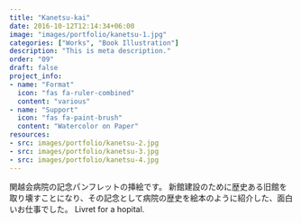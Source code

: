 ```yaml
---
title: "Kanetsu-kai"
date: 2016-10-12T12:14:34+06:00
image: "images/portfolio/kanetsu-1.jpg"
categories: ["Works", "Book Illustration"]
description: "This is meta description."
order: "09"
draft: false
project_info:
- name: "Format"
  icon: "fas fa-ruler-combined"
  content: "various"
- name: "Support"
  icon: "fas fa-paint-brush"
  content: "Watercolor on Paper"
resources:
- src: images/portfolio/kanetsu-2.jpg
- src: images/portfolio/kanetsu-3.jpg
- src: images/portfolio/kanetsu-4.jpg
---
```


関越会病院の記念パンフレットの挿絵です。
新館建設のために歴史ある旧館を取り壊すことになり、その記念として病院の歴史を絵本のように紹介した、面白いお仕事でした。
Livret for a hopital.
